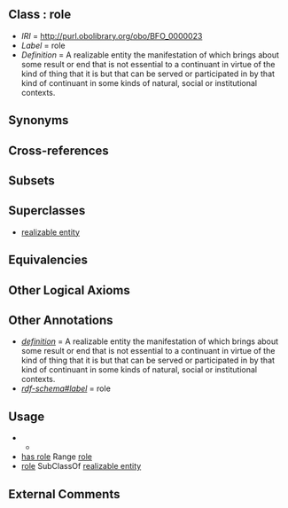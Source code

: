 
## Class : role

 * *IRI* = http://purl.obolibrary.org/obo/BFO_0000023
 * *Label* = role
 * *Definition* = A realizable entity  the manifestation of which brings about some result or end that is not essential to a continuant  in virtue of the kind of thing that it is but that can be served or participated in by that kind of continuant  in some kinds of natural, social or institutional contexts.

## Synonyms


## Cross-references


## Subsets


## Superclasses

 * [realizable entity](../../BFO/17/BFO_0000017.md)

## Equivalencies


## Other Logical Axioms


## Other Annotations

 * *[definition](../../IAO/15/IAO_0000115.md)* = A realizable entity  the manifestation of which brings about some result or end that is not essential to a continuant  in virtue of the kind of thing that it is but that can be served or participated in by that kind of continuant  in some kinds of natural, social or institutional contexts.
 * *[rdf-schema#label](../../el/rdf-schema#label.md)* = role

## Usage

 * -
 * [has role](../../RO/87/RO_0000087.md) Range [role](../../BFO/23/BFO_0000023.md)
 * [role](../../BFO/23/BFO_0000023.md) SubClassOf [realizable entity](../../BFO/17/BFO_0000017.md)

## External Comments

